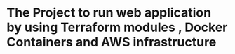 # The Project to run web application by using Terraform modules , Docker Containers and AWS infrastructure

